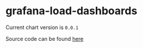 grafana-load-dashboards
=======================


Current chart version is `0.0.1`

Source code can be found [here](https://github.com/express42/helm-charts/)




